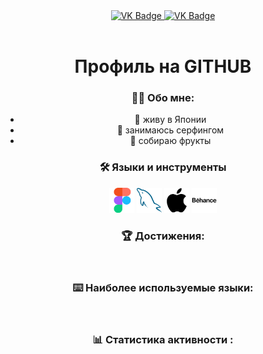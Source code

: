 <div id="badges" align ="center"> 
  <a href= "https://vk.com/illdy_k"> 
    <img src = "https://img.shields.io/badge/VK-blue?style=for-the-badge&logo=VK&logoColor=white" alt="VK Badge"/>
  </a>

  <a href= "https://mail.google.com/mail/u/1/#inbox"> 
    <img src = "https://img.shields.io/badge/EMAIL-red?style=for-the-badge&logo=Gmail&logoColor=white" alt="VK Badge"/>
  </a>
  
                                                                                                                                            
<div id="viewprof" align=" center">
  <img src="https://komarev.com/ghpvc/?username=Ilaydi&style=flat-square&color=grey" alt=""/›
‹/ div>
  
<div id="heythere" align="ctnter"> 
<h1> Профиль на GITHUB
</h1>

### :surfing_woman: Обо мне:

- :cherry_blossom: живу в Японии
- :dolphin: занимаюсь серфингом
- :watermelon: собираю фрукты

 ### :hammer_and_wrench: Языки и инструменты 

<div>
<img src= "https://github.com/devicons/devicon/blob/master/icons/figma/figma-original.svg" width="40" heights="40" />
<img src= "https://github.com/devicons/devicon/blob/master/icons/mysql/mysql-original.svg" width="40" heights="40" />
<img src= "https://github.com/devicons/devicon/blob/master/icons/apple/apple-original.svg" width="40" height="40" />
<img src= "https://github.com/devicons/devicon/blob/master/icons/behance/behance-plain-wordmark.svg" width="40" height="40" />
</div>

### :trophy: Достижения:

<div>
  <img src="https://github-profile-trophy.vercel.app/?username=Ilaydi" alt=""/>
</div>

### :keyboard: Наиболее используемые языки:

<div>
  <img src="https://github-readme-stats.vercel.app/api/top-langs/?username=Ilaydi" alt=""/>
</div>

### :bar_chart: Статистика активности :

<div>
  <img src="https://github-readme-activity-graph.vercel.app/graph?username=Ilaydi&theme=react-dark" alt=""/›
</div>
